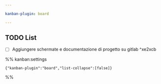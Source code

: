```yaml
---

kanban-plugin: board

---
```


## TODO List

- [ ] Aggiungere schermate e documentazione di progetto su gitlab ^xe2xcb




%% kanban:settings
```
{"kanban-plugin":"board","list-collapse":[false]}
```
%%